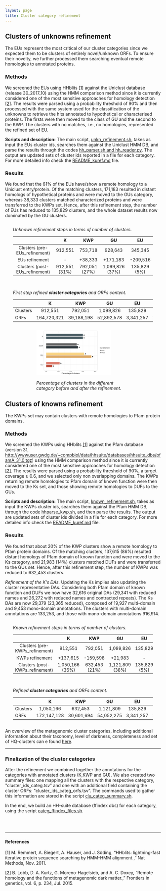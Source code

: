 ```yaml
---
layout: page
title: Cluster category refinement
---
```


<h2 class="section-heading  text-primary">Clusters of unknowns refinement</h2>

The EUs represent the most critical of our cluster categories since we expected them to be clusters of entirely novel/unknown ORFs. To ensure their novelty, we further processed them searching eventual remote homologies to annotated proteins.

<h3 class="section-heading  text-primary">Methods</h3>

We screened the EUs using HHblits [[1]](#1) against the Uniclust database (release 30_2017_10) using the HMM comparison method since it is currently considered one of the most sensitive approaches for homology detection [[2]](#2).
The results were parsed using a probability threshold of 90% and then processed with the same system used for the classification of the unknowns to retrieve the hits annotated to hypothetical or characterised proteins. The firsts were then moved to the class of GU and the second to the KWP. The clusters with no matches, i.e., no homologies, represented the refined set of EU.

**Scripts and description:** The main script, [unkn_refinement.sh](scripts/Cluster_category_refinement/unkn_refinement.sh), takes as input the EUs cluster ids, searches them against the Uniclust HMM DB, and parse the results through the codes [hh_parser.sh and hh_reader.py](scripts/Cluster_category_refinement/hh_parser.sh). The output are updated sets of cluster ids reported in a file for each category.
For more detailed info check the [README_kuref.md](scripts/Cluster_category_refinement/README_kuref.md) file.


<h3 class="section-heading  text-primary">Results</h3>

We found that the 61% of the EUs have/show a remote homology to a Uniclust entry/protein. Of the matching clusters, 171,183 resulted in distant homologs of hypothetical proteins and were moved to the GUs category, whereas 38,333 clusters matched characterized proteins and were transferred to the KWPs set. Hence, after this refinement step, the number of EUs has reduced to 135,829 clusters, and the whole dataset results now dominated by the GU clusters.

<div class="img_container" style="width:90%; margin:2em auto;">

*Unknown refinement steps in terms of number of clusters.*

|                                |       K       |      KWP      |       GU        |      EU      |
|:------------------------------:|:-------------:|:-------------:|:---------------:|:------------:|
| Clusters (pre-EUs_refinement)  |    912,551    |    753,718    |     928,643     |   345,345    |
|         EUs refinement         |       -       |    +38,333    |    +171,183     |   -209,516   |
| Clusters (post-EUs_refinement) | 912,551 (31%) | 792,051 (27%) | 1,099,826 (37%) | 135,829 (5%) |


<br>

*First step refined **cluster categories** and ORFs content.*

|          |      K      |    KWP     |     GU     |    EU     |      Total      |
| -------- |:-----------:|:----------:|:----------:|:---------:|:---------------:|
| Clusters |   912,551   |  792,051   | 1,099,826  |  135,829  |  **2,940,257**  |
| ORFs     | 164,720,321 | 39,188,198 | 52,892,578 | 3,341,257 | **260,142,354** |

</div>

<div class="img_container" style="width:60%; margin:2em auto;">

<img alt="Unknown_refinement_barplot.png" src="/img/Unknown_refinement_barplot.png" width="80%" height="" >

*Percentage of clusters in the different category before and after the refinement.*

</div>

<h2 class="section-heading  text-primary">Clusters of knowns refinement</h2>

The KWPs set may contain clusters with remote homologies to Pfam protein domains.

<h3 class="section-heading  text-primary">Methods</h3>

We screened the KWPs using HHblits [[1]](#1) against the Pfam database (version 31, http://wwwuser.gwdg.de/~compbiol/data/hhsuite/databases/hhsuite_dbs/pfamA_31.0.tgz) using the HMM comparison method since it is currently considered one of the most sensitive approaches for homology detection [[2]](#2).
The results were parsed using a probability threshold of 90%, a target coverage ≥ 0.6, and we selected only non overlapping domains.
The KWPs returning remote homologies to Pfam domain of known function were then moved to the Ks set, and those showing remote homologies to DUFs to the GUs.

<!---
We added the pfam names and clans and we converted the table in the multi-domain format (dA|dB)
--->

**Scripts and description:** The main script, [known_refinement.sh](scripts/Cluster_category_refinement/known_refinement.sh), takes as input the KWPs cluster ids, searches them against the Pfam HMM DB, through the code [hhparse_kwp.sh](scripts/Cluster_category_refinement/hhparse_kwp.sh), and then parse the results. The output are updated sets of cluster ids divided in a file for each category.
For more detailed info check the [README_kuref.md](scripts/Cluster_category_refinement/README_kuref.md) file.

<h3 class="section-heading  text-primary">Results</h3>

We found that about 20% of the KWP clusters show a remote homology to Pfam protein domains. Of the matching clusters, 137,615 (86%) resulted distant homologs of Pfam domain of known function and were moved to the Ks category, and 21,983 (14%) clusters matched DUFs and were transferred to the GUs set. Hence, after this refinement step, the number of KWPs was reduced to 632,453 clusters.

_Refinement of the K's DAs._ Updating the Ks implies also updating the cluster representative DAs.
Considering both Pfam domain of known function and DUFs we now have 32,616 original DAs (29,341 with reduced names and 26,272 with reduced names and contracted repeats). The Ks DAs are now 29,379 (23,365 reduced), composed of 19,927 multi-domain and 9,453 mono-domain annotations. The clusters with multi-domain annotations are 133,253, and those with mono-domain annotations 916,914.

<div class="img_container" style="width:90%; margin:2em auto;">

*Known refinement steps in terms of number of clusters.*

|                                 |        K        |      KWP      |       GU        |      EU      |
|:-------------------------------:|:---------------:|:-------------:|:---------------:|:------------:|
| Clusters (pre-KWPs_refinement)  |     912,551     |    792,051    |    1,099,826    |   135,829    |
|         KWPs refinement         |    +137,615     |   -159,598    |     +21,983     |      -       |
| Clusters (post-KWPs_refinement) | 1,050,166 (36%) | 632,453 (21%) | 1,121,809 (38%) | 135,829 (5%) |

<br>

_Refined **cluster categories** and ORFs content._

|          |      K      |     KWP     |      GU     |      EU     |      Total      |
|----------|:-----------:|:-----------:|:-----------:|:-----------:|:---------------:|
| Clusters |  1,050,166  |    632,453  |  1,121,809  |   135,829   | **2,940,257**   |
| ORFs     | 172,147,128 |  30,601,694 | 54,052,275  |  3,341,257  | **260,142,354** |

</div>


An overview of the metagenomic cluster categories, including additional information about their taxonomy, level of darkness, completeness and set of HQ-clusters can e found [here](8.1_Cluster_categories_overview).


* * *

<h3 class="section-heading  text-primary">Finalization of the cluster categories</h3>

After the refinement we combined together the annotations for the categories with annotated clusters (K,KWP and GU). We also created two summary files: one mapping all the clusters with the respective category, "cluster_ids_categ.tsv" and one with an additional field containing the cluster ORFs: "cluster_ids_categ_orfs.tsv".
The commands used to gather this information are stored in the script [clu_categ_summary.sh](scripts/Cluster_category_refinement/clu_categ_summary.sh).

In the end, we build an HH-suite database (ffindex dbs) for each category, using the script [categ_ffindex_files.sh](scripts/Cluster_category_refinement/categ_ffindex_files.sh).

<br>
<br>

* * *

<h4 class="section-heading  text-primary">References</h4>

<a name="1"></a>[1]	M. Remmert, A. Biegert, A. Hauser, and J. Söding, “HHblits: lightning-fast iterative protein sequence searching by HMM-HMM alignment.,” Nat Methods, Nov. 2011.

<a name="2"></a>[2]	B. Lobb, D. A. Kurtz, G. Moreno-Hagelsieb, and A. C. Doxey, “Remote homology and the functions of metagenomic dark matter.,” Frontiers in genetics, vol. 6, p. 234, Jul. 2015.
